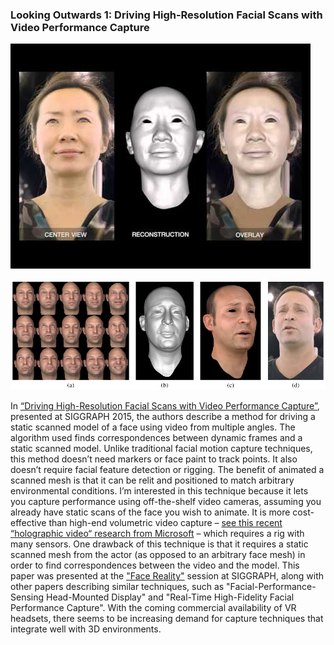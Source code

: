 ### Looking Outwards 1: Driving High-Resolution Facial Scans with Video Performance Capture


[![video of research](images/0.jpg)](http://www.youtube.com/watch?v=mGH0nNkTOJI)

![](images/Teaser.jpg)

In [“Driving High-Resolution Facial Scans with Video Performance Capture”](http://gl.ict.usc.edu/Research/DrivingScansWithVideo/Fyffe_DrivingScansWithVideo_ACMTOG2014_Preprint.pdf), presented at SIGGRAPH 2015, the authors describe a method for driving a static scanned model of a face using video from multiple angles. The algorithm used finds correspondences between dynamic frames and a static scanned model. Unlike traditional facial motion capture techniques, this method doesn’t need markers or face paint to track points. It also doesn’t require facial feature detection or rigging. The benefit of animated a scanned mesh is that it can be relit and positioned to match arbitrary environmental conditions. I’m interested in this technique because it lets you capture performance using off-the-shelf video cameras, assuming you already have static scans of the face you wish to animate. It is more cost-effective than high-end volumetric video capture – [see this recent “holographic video“ research from Microsoft](https://www.youtube.com/watch?v=kZ-XZIV-o8s) – which requires a rig with many sensors. One drawback of this technique is that it requires a static scanned mesh from the actor (as opposed to an arbitrary face mesh) in order to find correspondences between the video and the model. This paper was presented at the ["Face Reality"](http://s2015.siggraph.org/attendees/technical-papers/sessions/face-reality) session at SIGGRAPH, along with other papers describing similar techniques, such as "Facial-Performance-Sensing Head-Mounted Display" and "Real-Time High-Fidelity Facial Performance Capture". With the coming commercial availability of VR headsets, there seems to be increasing demand for capture techniques that integrate well with 3D environments.
